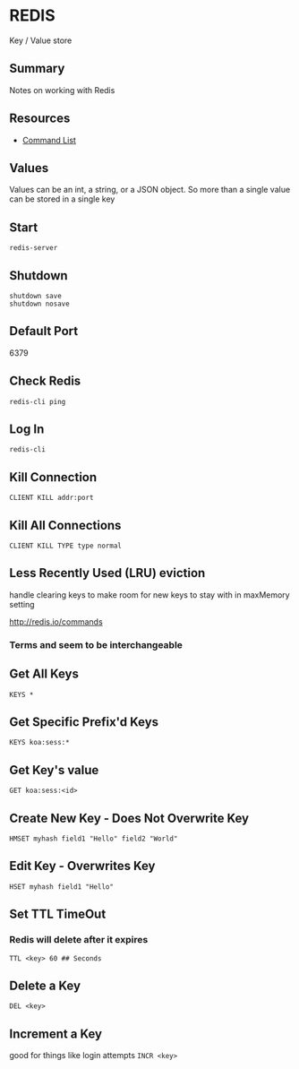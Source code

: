 # REDIS

Key / Value store

## Summary

Notes on working with Redis

## Resources

- [Command List](https://redis.io/commands)

## Values

Values can be an int, a string, or a JSON object. So more than a single value
can be stored in a single key

## Start

`redis-server`

## Shutdown

```console
shutdown save
shutdown nosave
```

## Default Port

6379

## Check Redis

`redis-cli ping`

## Log In

`redis-cli`

## Kill Connection

`CLIENT KILL addr:port`

## Kill All Connections

`CLIENT KILL TYPE type normal`

## Less Recently Used (LRU) eviction

handle clearing keys to make room for new keys to stay with in maxMemory setting

http://redis.io/commands

### Terms <key> and <myhash> seem to be interchangeable

## Get All Keys

`KEYS *`

## Get Specific Prefix'd Keys

`KEYS koa:sess:*`

## Get Key's value

`GET koa:sess:<id>`

## Create New Key - Does Not Overwrite Key

`HMSET myhash field1 "Hello" field2 "World"`

## Edit Key - Overwrites Key

`HSET myhash field1 "Hello"`

## Set TTL TimeOut

### Redis will delete after it expires

`TTL <key> 60 ## Seconds`

## Delete a Key

`DEL <key>`

## Increment a Key

good for things like login attempts
`INCR <key>`
